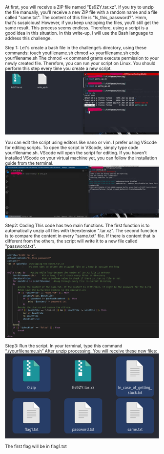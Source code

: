 At first, you will receive a ZIP file named "Es9ZY.tar.xz". If you try to unzip the file manually, you'll receive a new ZIP file with a random name and a file called "same.txt". The content of this file is "Is_this_password?". Hmm, that's suspicious! However, if you keep unzipping the files, you'll still get the same result. This process seems endless. Therefore, using a script is a good idea in this situation. In this write-up, I will use the Bash language to address this challenge.

Step 1: Let's create a bash file in the challenge’s directory, using these commands:
touch youfilename.sh
chmod +x yourfilename.sh
code yourfilename.sh
The chmod +x command grants execute permission to your newly created file. Therefore, you can run your script on Linux. You should perform this step every time you create a new script.
![image](./Write_up_images/0.png)

You can edit the script using editors like nano or vim. I prefer using VScode for editing scripts.  To open the script in VScode, simply type code yourfilename.sh. VScode will open the script for editing.
If you haven't installed VScode on your virtual machine yet, you can follow the installation guide from the terminal.
![image](./Write_up_images/1.png)

Step2: Coding
This code has two main functions. The first function is to automatically unzip all files with theextension ".tar.xz". The second function is to compare the content in every "same.txt" file. If there is content that is different from the others, the script will write it to a new file called "password.txt".
![image](./Write_up_images/2.png)

Step3: Run the script. In your terminal, type this command “./yourfilename.sh”
After unzip processing. You will receive these new files:
![image](./Write_up_images/3.png)

The first flag will be in flag1.txt
